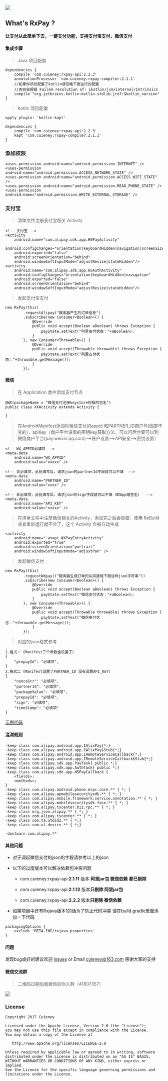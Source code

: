 ![](img/logo.png)

## What's RxPay ?

**让支付从此简单下去，一键支付功能，支持支付宝支付，微信支付**

#### 集成步骤

> Java 项目配置

```
dependencies {
    compile 'com.cuieney:rxpay-api:2.2.3'
    annotationProcessor 'com.cuieney:rxpay-compiler:2.1.1'
    //如果你项目配置了kotlin请忽略下面这行的配置
    //否则会报错 Failed resolution of: Lkotlin/jvm/internal/Intrinsics
    compile "org.jetbrains.kotlin:kotlin-stdlib-jre7:$kotlin_version"
}
```

> Kotlin 项目配置

```
apply plugin: 'kotlin-kapt'

dependencies {
    compile 'com.cuieney:rxpay-api:2.2.3'
    kapt 'com.cuieney:rxpay-compiler:2.1.1'
}
```

### 添加权限
```
<uses-permission android:name="android.permission.INTERNET" />
<uses-permission android:name="android.permission.ACCESS_NETWORK_STATE" />
<uses-permission android:name="android.permission.ACCESS_WIFI_STATE" />
<uses-permission android:name="android.permission.READ_PHONE_STATE" />
<uses-permission android:name="android.permission.WRITE_EXTERNAL_STORAGE" />
```

### 支付宝

> 清单文件注册支付宝相关 Activity

```
<!-- 支付宝 -->
<activity
    android:name="com.alipay.sdk.app.H5PayActivity"
    android:configChanges="orientation|keyboardHidden|navigation|screenSize"
    android:exported="false"
    android:screenOrientation="behind"
    android:windowSoftInputMode="adjustResize|stateHidden"/>
<activity
    android:name="com.alipay.sdk.app.H5AuthActivity"
    android:configChanges="orientation|keyboardHidden|navigation"
    android:exported="false"
    android:screenOrientation="behind"
    android:windowSoftInputMode="adjustResize|stateHidden"/>
```

> 发起支付宝支付

```
new RxPay(this)
        .requestAlipay("服务器产生的订单信息")
        .subscribe(new Consumer<Boolean>() {
            @Override
            public void accept(Boolean aBoolean) throws Exception {
                payState.setText("阿里支付状态："+aBoolean);
            }
        }, new Consumer<Throwable>() {
            @Override
            public void accept(Throwable throwable) throws Exception {
                payState.setText("阿里支付状态："+throwable.getMessage());
            }
        });
```

#### 微信

> 在 Application 类中添加支付节点

```
@WX(packageName = "微信支付注册keystore时候的包名")
public class XXActivity extends Activity {
	
}
```

> 在AndroidManifest添加你微信支付的appid 和PARTNER_ID商户号(固定不变的)，apiKey（商户平台设置的密钥key获取方法，可以问后台要可以到微信商户平台(pay.weixin.qq.com)-->账户设置-->API安全-->密钥设置）

```
<!-- WX_APPID必填项 -->
<meta-data
    android:name="WX_APPID"
    android:value="xxxxx" />

<!-- 非必填项，此处填写后，请求json的partnerId字段就可以不填  -->
<meta-data
    android:name="PARTNER_ID"
    android:value="xxxx" />

<!-- 非必填项，此处填写后，请求json的sign字段就可以不填（即App端签名）  -->
<meta-data
    android:name="API_KEY"
    android:value="xxxxx" />
```

> 在清单文件中注册微信相关的Activity，添加完之后会报错，使用 ReBuild 或者重新运行就不会了，这个 Activity 会被自动生成

```
<activity
    android:name=".wxapi.WXPayEntryActivity"
    android:exported="true"
    android:screenOrientation="portrait"
    android:windowSoftInputMode="adjustPan" />
```

> 发起微信支付

```
new RxPay(this)
        .requestWXpay(("服务器生成订单的后拼接成下面这种json字符串"))
        .subscribe(new Consumer<Boolean>() {
            @Override
            public void accept(Boolean aBoolean) throws Exception {
                payState.setText("微信支付状态："+aBoolean);
            }
        }, new Consumer<Throwable>() {
            @Override
            public void accept(Throwable throwable) throws Exception {
                payState.setText("微信支付状态："+throwable.getMessage());
            }
        });
```

> 对应的json格式参考

```
1.格式一（Manifest三个参数全设置了）
{
    "prepayId": "必填项",
}
2.格式二（Manifest设置了PARTNER_ID 没有设置API_KEY）
{
    "nonceStr": "必填项",
    "partnerId": "必填项",
    "packageValue": "必填项",
    "prepayId": "必填项",
    "sign": "必填项",
    "timeStamp": "必填项"
}
```

[示例代码](app/src/main/java/com/cuieney/android/rxpay)

#### 混淆规则

```
-keep class com.alipay.android.app.IAlixPay{*;}
-keep class com.alipay.android.app.IAlixPay$Stub{*;}
-keep class com.alipay.android.app.IRemoteServiceCallback{*;}
-keep class com.alipay.android.app.IRemoteServiceCallback$Stub{*;}
-keep class com.alipay.sdk.app.PayTask{ public *;}
-keep class com.alipay.sdk.app.AuthTask{ public *;}
-keep class com.alipay.sdk.app.H5PayCallback {
    <fields>;
    <methods>;
}
-keep class com.alipay.android.phone.mrpc.core.** { *; }
-keep class com.alipay.apmobilesecuritysdk.** { *; }
-keep class com.alipay.mobile.framework.service.annotation.** { *; }
-keep class com.alipay.mobilesecuritysdk.face.** { *; }
-keep class com.alipay.tscenter.biz.rpc.** { *; }
-keep class org.json.alipay.** { *; }
-keep class com.alipay.tscenter.** { *; }
-keep class com.ta.utdid2.** { *;}
-keep class com.ut.device.** { *;}

-dontwarn com.alipay.**
```
#### 其他问题

* 对于调起微信支付的json的字段请参考以上的json

* 以下的过度版本可以解决依赖包冲突问题

    * com.cuieney:rxpay-api:**2.1.11** 版本 **阿里jar包 微信依赖** **都已剔除**

    * com.cuieney:rxpay-api:**2.1.12** 版本**只剔除 阿里jar包**

    * com.cuieney:rxpay-api:**2.2.2** 版本**只剔除 微信依赖**

* 如果项目中还有Rxjava版本1的话为了防止代码冲突 请在build.gradle里面添加一下代码

```
packagingOptions {
    exclude 'META-INF/rxjava.properties'
}
```

#### 问题

发现bug或好的建议欢迎 [issues](https://github.com/Cuieney/RxPay/issues) or
Email <cuieney@163.com>
感谢大家的支持

#### 微信交流群
> 二维码过期加我微信拉你入群（41807357）

![](img/wechat.png)

    
### License

```
Copyright 2017 Cuieney

Licensed under the Apache License, Version 2.0 (the "License");
you may not use this file except in compliance with the License.
You may obtain a copy of the License at

   http://www.apache.org/licenses/LICENSE-2.0

Unless required by applicable law or agreed to in writing, software
distributed under the License is distributed on an "AS IS" BASIS,
WITHOUT WARRANTIES OR CONDITIONS OF ANY KIND, either express or implied.
See the License for the specific language governing permissions and
limitations under the License.


```


